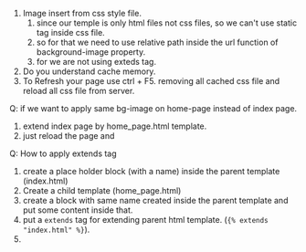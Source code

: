 1. Image insert from css style file.
   1. since our temple is only html files not css files, so we can't use static tag inside css file.
   2. so for that we need to use relative path inside the url function of background-image property.
   3. for we are not using exteds tag.
2. Do you understand cache memory.
3. To Refresh your page use ctrl + F5. removing all cached css file and reload all css file from server.

Q: if we want to apply same bg-image on home-page instead of index page.	

1. extend index page by home_page.html template.
2. just reload the page and

Q: How to apply extends tag

1. create a place holder block (with a name) inside the parent template (index.html)
2. Create a child template (home_page.html)
3. create a block with same name created inside the parent template and put some content inside that.
4. put a `extends` tag for extending parent html template. (`{% extends "index.html" %}`).
5.
